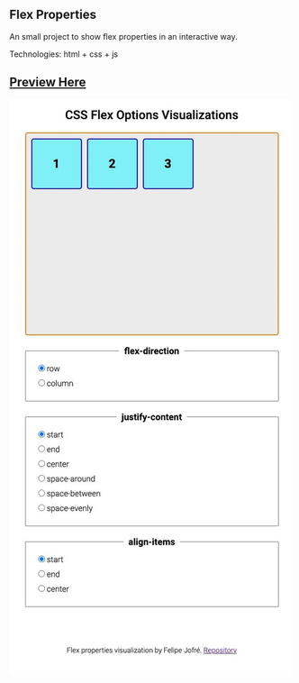 ## Flex Properties
An small project to show flex properties in an interactive way.

Technologies: html + css + js

[Preview Here](https://felipejoq.github.io/flex-show/)
---
![Screenshot](https://github.com/felipejoq/flex-show/blob/main/img/preview.jpg?raw=true)
